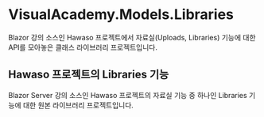 # VisualAcademy.Models.Libraries

Blazor 강의 소스인 Hawaso 프로젝트에서 자료실(Uploads, Libraries) 기능에 대한 API를 모아놓은 클래스 라이브러리 프로젝트입니다.

## Hawaso 프로젝트의 Libraries 기능

Blazor Server 강의 소스인 Hawaso 프로젝트의 자료실 기능 중 하나인 Libraries 기능에 대한 원본 라이브러리 프로젝트입니다.


